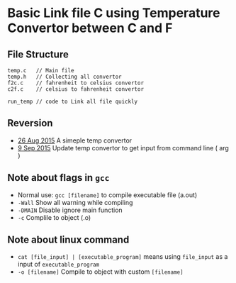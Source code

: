 # Basic Link file C using Temperature Convertor between C and F

## File Structure 
```
temp.c   // Main file
temp.h   // Collecting all convertor
f2c.c    // fahrenheit to celsius convertor
c2f.c    // celsius to fahrenheit convertor

run_temp // code to Link all file quickly
```
## Reversion
- [26 Aug
  2015](https://github.com/mildronize/AUNP2015/commit/8b55668509eac4fb99a53e93f381d758fb8c48a0) A simeple temp convertor 
- [9 Sep
  2015](https://github.com/mildronize/AUNP2015/commit/85ab7465d47249e00dbe9b8cf26b5d9b94ee55ce)
  Update temp convertor to get input from command line ( arg ) 
## Note about flags in `gcc` 
- Normal use: `gcc [filename]` to compile executable file (a.out)
- `-Wall` Show all warning while compiling 
- `-DMAIN` Disable ignore main function
- `-c` Complile to object (.o)

## Note about linux command
- `cat [file_input] | [executable_program]` means using `file_input` as a
  input of `executable_program`
- `-o [filename]` Compile to object with custom `[filename]` 
